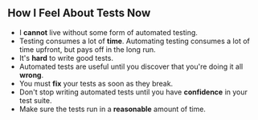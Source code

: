 ## How I Feel About Tests Now
* I __cannot__ live without some form of automated testing.
* Testing consumes a lot of __time__. Automating testing consumes a lot of time upfront, but pays off in the long run.
* It's __hard__ to write good tests.
* Automated tests are useful until you discover that you're doing it all __wrong__.
* You must __fix__ your tests as soon as they break.
* Don't stop writing automated tests until you have __confidence__ in your test suite.
* Make sure the tests run in a __reasonable__ amount of time.
